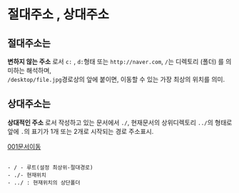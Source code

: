 <!-- markdown_002 -->

# 절대주소 , 상대주소

## 절대주소는
**변하지 않는 주소** 로서
`c:` , `d:`형태 또는 `http://naver.com`,
`/`는 디렉토리 (폴더) 를 의미하는 해석하며, <br />
`/desktop/file.jpg`경로상의 앞에 붙이면, 이동할 수 있는 가장 최상의 위치를 의미.

## 상대주소는
**상대적인 주소** 로서
작성하고 있는 문서에서 `./`, 현재문서의 상위디렉토리 `../`의 형태로 앞에 `.`의 표기가 1개 또는 2개로 시작되는 경로 주소표시.

[001문서이동](./a_markdown_001.md)

```

- / - 루트(설정 최상위-절대경로)
- ./- 현재위치 
- ../ : 현재위치의 상단폴더 

```